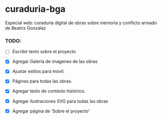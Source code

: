 # curaduria-bga
Especial web: curaduría digital de obras sobre memoria y conflicto armado de Beatriz González 


### TODO:

- [ ] Escribir texto sobre el proyecto




- [x] Agregar Galeria de imagenes de las obras
- [x] Ajustar estilos para móvil.
- [x] Páginas para todas las obras.
- [x] Agregar texto de contexto histórico.
- [x] Agregar ilustraciones SVG para todas las obras
- [x] Agregar página de 'Sobre el proyecto'
